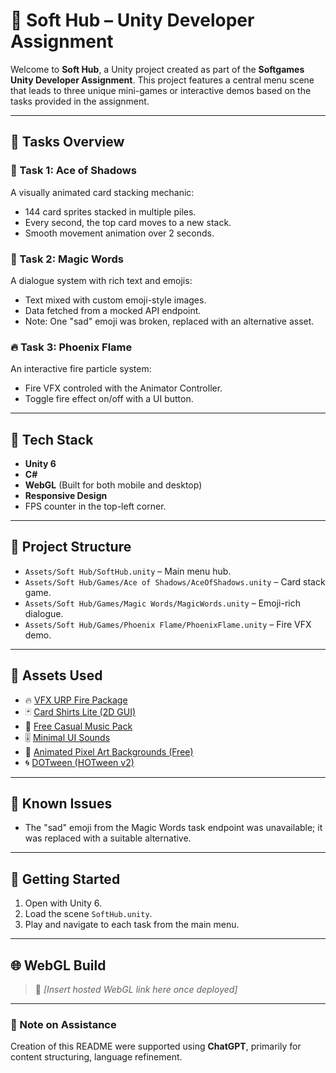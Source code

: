# 🧩 Soft Hub – Unity Developer Assignment

Welcome to **Soft Hub**, a Unity project created as part of the **Softgames Unity Developer Assignment**. This project features a central menu scene that leads to three unique mini-games or interactive demos based on the tasks provided in the assignment.

---

## 🧪 Tasks Overview

### 🎴 Task 1: Ace of Shadows
A visually animated card stacking mechanic:
- 144 card sprites stacked in multiple piles.
- Every second, the top card moves to a new stack.
- Smooth movement animation over 2 seconds.

### 💬 Task 2: Magic Words
A dialogue system with rich text and emojis:
- Text mixed with custom emoji-style images.
- Data fetched from a mocked API endpoint.
- Note: One "sad" emoji was broken, replaced with an alternative asset.

### 🔥 Task 3: Phoenix Flame
An interactive fire particle system:
- Fire VFX controled with the Animator Controller.
- Toggle fire effect on/off with a UI button.

---

## 🧰 Tech Stack

- **Unity 6**
- **C#**
- **WebGL** (Built for both mobile and desktop)
- **Responsive Design**
- FPS counter in the top-left corner.

---

## 🧱 Project Structure

- `Assets/Soft Hub/SoftHub.unity` – Main menu hub.
- `Assets/Soft Hub/Games/Ace of Shadows/AceOfShadows.unity` – Card stack game.
- `Assets/Soft Hub/Games/Magic Words/MagicWords.unity` – Emoji-rich dialogue.
- `Assets/Soft Hub/Games/Phoenix Flame/PhoenixFlame.unity` – Fire VFX demo.

---

## 🎨 Assets Used

- 🔥 [VFX URP Fire Package](https://assetstore.unity.com/packages/vfx/particles/fire-explosions/vfx-urp-fire-package-305098)  
- 🃏 [Card Shirts Lite (2D GUI)](https://assetstore.unity.com/packages/2d/gui/card-shirts-lite-165698)  
- 🎵 [Free Casual Music Pack](https://assetstore.unity.com/packages/audio/music/free-casual-music-pack-242591)  
- 🎚️ [Minimal UI Sounds](https://assetstore.unity.com/packages/audio/sound-fx/minimal-ui-sounds-78266)  
- 🌆 [Animated Pixel Art Backgrounds (Free)](https://assetstore.unity.com/packages/2d/environments/animated-pixel-art-backgrounds-free-255208)  
- 🌀 [DOTween (HOTween v2)](https://assetstore.unity.com/packages/tools/animation/dotween-hotween-v2-27676)

---

## 🚧 Known Issues

- The "sad" emoji from the Magic Words task endpoint was unavailable; it was replaced with a suitable alternative.

---

## 🚀 Getting Started

1. Open with Unity 6.
2. Load the scene `SoftHub.unity`.
3. Play and navigate to each task from the main menu.

---

## 🌐 WebGL Build

> 🔗 _[Insert hosted WebGL link here once deployed]_

---

### 🤖 Note on Assistance

Creation of this README were supported using **ChatGPT**, primarily for content structuring, language refinement.
